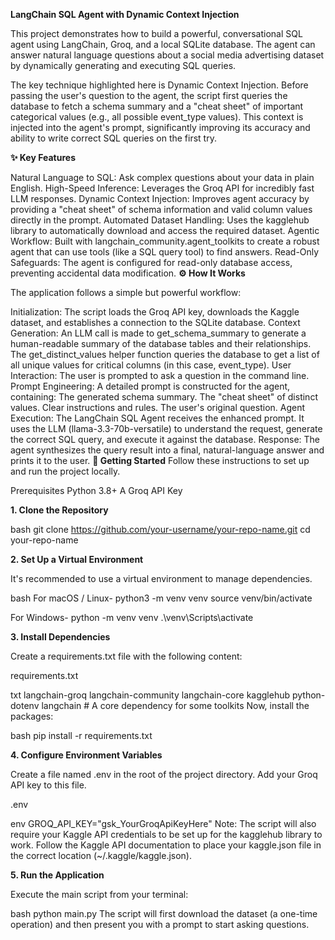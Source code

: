 **LangChain SQL Agent with Dynamic Context Injection**

This project demonstrates how to build a powerful, conversational SQL agent using LangChain, Groq, and a local SQLite database. The agent can answer natural language questions about a social media advertising dataset by dynamically generating and executing SQL queries.

The key technique highlighted here is Dynamic Context Injection. Before passing the user's question to the agent, the script first queries the database to fetch a schema summary and a "cheat sheet" of important categorical values (e.g., all possible event_type values). This context is injected into the agent's prompt, significantly improving its accuracy and ability to write correct SQL queries on the first try.

**✨ Key Features**

Natural Language to SQL: Ask complex questions about your data in plain English.
High-Speed Inference: Leverages the Groq API for incredibly fast LLM responses.
Dynamic Context Injection: Improves agent accuracy by providing a "cheat sheet" of schema information and valid column values directly in the prompt.
Automated Dataset Handling: Uses the kagglehub library to automatically download and access the required dataset.
Agentic Workflow: Built with langchain_community.agent_toolkits to create a robust agent that can use tools (like a SQL query tool) to find answers.
Read-Only Safeguards: The agent is configured for read-only database access, preventing accidental data modification.
**⚙️ How It Works**

The application follows a simple but powerful workflow:

Initialization: The script loads the Groq API key, downloads the Kaggle dataset, and establishes a connection to the SQLite database.
Context Generation:
An LLM call is made to get_schema_summary to generate a human-readable summary of the database tables and their relationships.
The get_distinct_values helper function queries the database to get a list of all unique values for critical columns (in this case, event_type).
User Interaction: The user is prompted to ask a question in the command line.
Prompt Engineering: A detailed prompt is constructed for the agent, containing:
The generated schema summary.
The "cheat sheet" of distinct values.
Clear instructions and rules.
The user's original question.
Agent Execution: The LangChain SQL Agent receives the enhanced prompt. It uses the LLM (llama-3.3-70b-versatile) to understand the request, generate the correct SQL query, and execute it against the database.
Response: The agent synthesizes the query result into a final, natural-language answer and prints it to the user.
**🚀 Getting Started**
Follow these instructions to set up and run the project locally.

Prerequisites
Python 3.8+
A Groq API Key

**1. Clone the Repository**

bash
git clone https://github.com/your-username/your-repo-name.git
cd your-repo-name

**2. Set Up a Virtual Environment**

It's recommended to use a virtual environment to manage dependencies.

bash
For macOS / Linux-
python3 -m venv venv
source venv/bin/activate

For Windows-
python -m venv venv
.\venv\Scripts\activate

**3. Install Dependencies**

Create a requirements.txt file with the following content:

requirements.txt

txt
langchain-groq
langchain-community
langchain-core
kagglehub
python-dotenv
langchain # A core dependency for some toolkits
Now, install the packages:

bash
pip install -r requirements.txt

**4. Configure Environment Variables**

Create a file named .env in the root of the project directory. Add your Groq API key to this file.

.env

env
GROQ_API_KEY="gsk_YourGroqApiKeyHere"
Note: The script will also require your Kaggle API credentials to be set up for the kagglehub library to work. Follow the Kaggle API documentation to place your kaggle.json file in the correct location (~/.kaggle/kaggle.json).

**5. Run the Application**

Execute the main script from your terminal:

bash
python main.py
The script will first download the dataset (a one-time operation) and then present you with a prompt to start asking questions.
